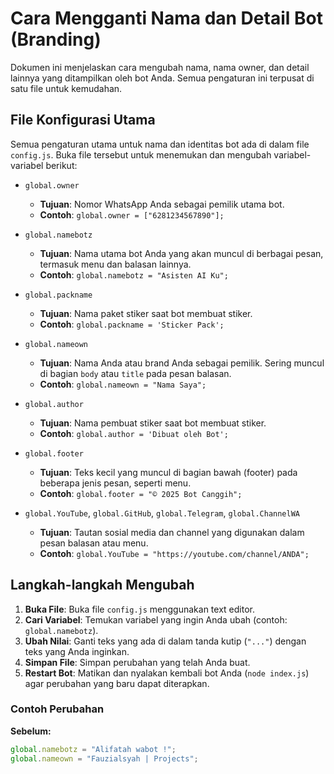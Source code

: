 # Cara Mengganti Nama dan Detail Bot (Branding)

Dokumen ini menjelaskan cara mengubah nama, nama owner, dan detail lainnya yang ditampilkan oleh bot Anda. Semua pengaturan ini terpusat di satu file untuk kemudahan.

## File Konfigurasi Utama

Semua pengaturan utama untuk nama dan identitas bot ada di dalam file `config.js`. Buka file tersebut untuk menemukan dan mengubah variabel-variabel berikut:

* `global.owner`
    * **Tujuan**: Nomor WhatsApp Anda sebagai pemilik utama bot.
    * **Contoh**: `global.owner = ["6281234567890"];`

* `global.namebotz`
    * **Tujuan**: Nama utama bot Anda yang akan muncul di berbagai pesan, termasuk menu dan balasan lainnya.
    * **Contoh**: `global.namebotz = "Asisten AI Ku";`

* `global.packname`
    * **Tujuan**: Nama paket stiker saat bot membuat stiker.
    * **Contoh**: `global.packname = 'Sticker Pack';`

* `global.nameown`
    * **Tujuan**: Nama Anda atau brand Anda sebagai pemilik. Sering muncul di bagian `body` atau `title` pada pesan balasan.
    * **Contoh**: `global.nameown = "Nama Saya";`

* `global.author`
    * **Tujuan**: Nama pembuat stiker saat bot membuat stiker.
    * **Contoh**: `global.author = 'Dibuat oleh Bot';`

* `global.footer`
    * **Tujuan**: Teks kecil yang muncul di bagian bawah (footer) pada beberapa jenis pesan, seperti menu.
    * **Contoh**: `global.footer = "© 2025 Bot Canggih";`

* `global.YouTube`, `global.GitHub`, `global.Telegram`, `global.ChannelWA`
    * **Tujuan**: Tautan sosial media dan channel yang digunakan dalam pesan balasan atau menu.
    * **Contoh**: `global.YouTube = "https://youtube.com/channel/ANDA";`

## Langkah-langkah Mengubah

1.  **Buka File**: Buka file `config.js` menggunakan text editor.
2.  **Cari Variabel**: Temukan variabel yang ingin Anda ubah (contoh: `global.namebotz`).
3.  **Ubah Nilai**: Ganti teks yang ada di dalam tanda kutip (`"..."`) dengan teks yang Anda inginkan.
4.  **Simpan File**: Simpan perubahan yang telah Anda buat.
5.  **Restart Bot**: Matikan dan nyalakan kembali bot Anda (`node index.js`) agar perubahan yang baru dapat diterapkan.

### Contoh Perubahan

**Sebelum:**
```javascript
global.namebotz = "Alifatah wabot !";
global.nameown = "Fauzialsyah | Projects";
